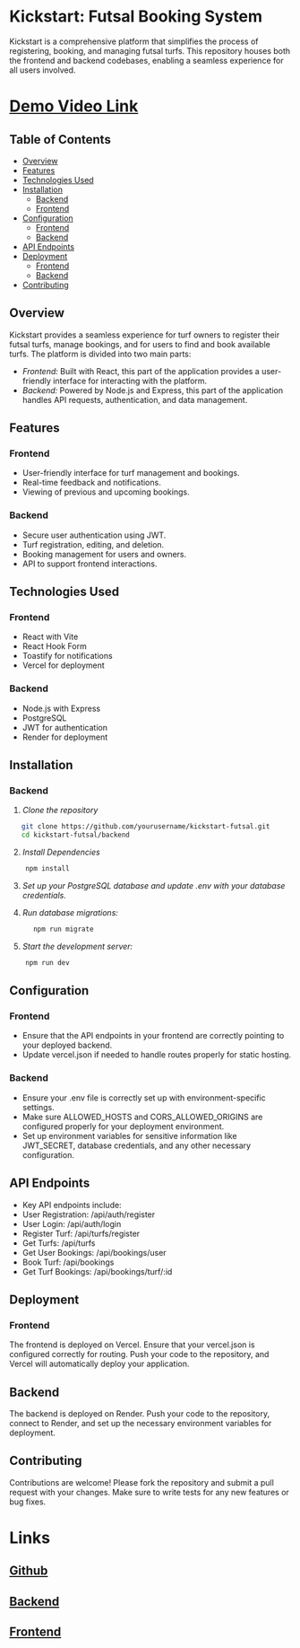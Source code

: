 # Kickstart: Futsal Booking System

Kickstart is a comprehensive platform that simplifies the process of registering, booking, and managing futsal turfs. This repository houses both the frontend and backend codebases, enabling a seamless experience for all users involved.

# [Demo Video Link](https://www.loom.com/share/69665b736adb440e8f14c98f7e088a7f?sid=3a23c583-a9f4-46df-ab72-fc82803bb8d6)

## Table of Contents

- [Overview](#overview)
- [Features](#features)
- [Technologies Used](#technologies-used)
- [Installation](#installation)
  - [Backend](#backend)
  - [Frontend](#frontend)
- [Configuration](#configuration)
  - [Frontend](#frontend-1)
  - [Backend](#backend-1)
- [API Endpoints](#api-endpoints)
- [Deployment](#deployment)
  - [Frontend](#frontend-2)
  - [Backend](#backend-2)
- [Contributing](#contributing)

## Overview

Kickstart provides a seamless experience for turf owners to register their futsal turfs, manage bookings, and for users to find and book available turfs. The platform is divided into two main parts:

- *Frontend:* Built with React, this part of the application provides a user-friendly interface for interacting with the platform.
- *Backend:* Powered by Node.js and Express, this part of the application handles API requests, authentication, and data management.

## Features

### Frontend
- User-friendly interface for turf management and bookings.
- Real-time feedback and notifications.
- Viewing of previous and upcoming bookings.

### Backend
- Secure user authentication using JWT.
- Turf registration, editing, and deletion.
- Booking management for users and owners.
- API to support frontend interactions.

## Technologies Used

### Frontend
- React with Vite
- React Hook Form
- Toastify for notifications
- Vercel for deployment

### Backend
- Node.js with Express
- PostgreSQL
- JWT for authentication
- Render for deployment


## Installation
### Backend

1. *Clone the repository*

```bash
   git clone https://github.com/yourusername/kickstart-futsal.git
   cd kickstart-futsal/backend
```

2. *Install Dependencies*
```bash
    npm install
```

3. *Set up your PostgreSQL database and update .env with your database credentials.*

4. *Run database migrations:*
```bash
      npm run migrate
```

5. *Start the development server:*
```bash
    npm run dev
```

## Configuration
  ### Frontend
  - Ensure that the API endpoints in your frontend are correctly pointing to your deployed backend.
  - Update vercel.json if needed to handle routes properly for static hosting.
  ### Backend
  - Ensure your .env file is correctly set up with environment-specific settings.
  - Make sure ALLOWED_HOSTS and CORS_ALLOWED_ORIGINS are configured properly for your deployment environment.
  - Set up environment variables for sensitive information like JWT_SECRET, database credentials, and any other necessary configuration.


## API Endpoints
  - Key API endpoints include:
  - User Registration: /api/auth/register
  - User Login: /api/auth/login
  - Register Turf: /api/turfs/register
  - Get Turfs: /api/turfs
  - Get User Bookings: /api/bookings/user
  - Book Turf: /api/bookings
  - Get Turf Bookings: /api/bookings/turf/:id

## Deployment
### Frontend
  The frontend is deployed on Vercel. Ensure that your vercel.json is configured correctly for routing. Push your code to the repository, and Vercel will automatically deploy your application.

## Backend
  The backend is deployed on Render. Push your code to the repository, connect to Render, and set up the necessary environment variables for deployment.

## Contributing
  Contributions are welcome! Please fork the repository and submit a pull request with your changes. Make sure to write tests for any new features or bug fixes.

# Links
## [Github](github.com/AmritKandel49/futsal-booking-system)
## [Backend](https://futsal-backend-tylv.onrender.com)
## [Frontend](https://kickstart-client.onrender.com/)
